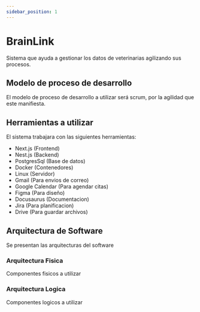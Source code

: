 ```yaml
---
sidebar_position: 1
---
```


# BrainLink
Sistema que ayuda a gestionar los datos de veterinarias agilizando sus procesos.

## Modelo de proceso de desarrollo
El modelo de proceso de desarrollo a utilizar será scrum, por la agilidad que este manifiesta.

## Herramientas a utilizar
El sistema trabajara con las siguientes herramientas:
- Next.js (Frontend)
- Nest.js (Backend)
- PostgresSql (Base de datos)
- Docker (Contenedores)
- Linux (Servidor)
- Gmail (Para envios de correo)
- Google Calendar (Para agendar citas)
- Figma (Para diseño)
- Docusaurus (Documentacion)
- Jira (Para planificacion)
- Drive (Para guardar archivos)

## Arquitectura de Software
Se presentan las arquitecturas del software

### Arquitectura Fisica
Componentes fisicos a utilizar
<!-- ![Arquitectura física](/img/arquitectura_fisica.png) -->

### Arquitectura Logica
Componentes logicos a utilizar
<!-- ![Arquitectura logico](/img/arquitectura_logica.png) -->
